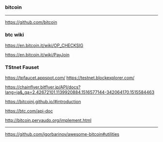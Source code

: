 ### bitcoin
---
https://github.com/bitcoin

### btc wiki
https://en.bitcoin.it/wiki/OP_CHECKSIG

https://en.bitcoin.it/wiki/PayJoin

### TStnet Fauset
https://tpfaucet.appspot.com/
https://testnet.blockexplorer.com/



https://chainflyer.bitflyer.jp/API/docs?lang=ja&_ga=2.42672101.1139920884.1516577144-342064170.1515584463

https://bitcoinj.github.io/#introduction

https://btc.com/api-doc

http://bitcoin.peryaudo.org/implement.html

---

https://github.com/igorbarinov/awesome-bitcoin#utilities

```
```

```
```

